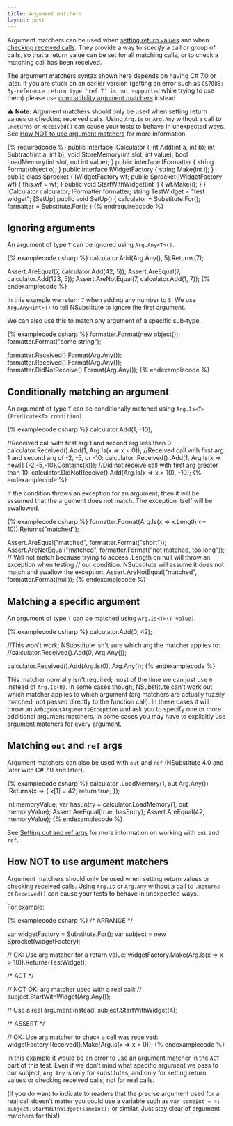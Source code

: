 ```yaml
---
title: Argument matchers
layout: post
---
```


Argument matchers can be used when [setting return values](/help/return-for-args) and when [checking received calls](/help/received-calls). They provide a way to _specify_ a call or group of calls, so that a return value can be set for all matching calls, or to check a matching call has been received.

The argument matchers syntax shown here depends on having C# 7.0 or later. If you are stuck on an earlier version (getting an error such as `CS7085: By-reference return type 'ref T' is not supported` while trying to use them) please use [compatibility argument matchers](/help/compat-args) instead. 

⚠️ **Note:** Argument matchers should only be used when setting return values or checking received calls. Using `Arg.Is` or `Arg.Any` without a call to `.Returns` or `Received()` can cause your tests to behave in unexpected ways. See [How NOT to use argument matchers](#how_not_to_use_argument_matchers) for more information.

{% requiredcode %}
public interface ICalculator {
    int Add(int a, int b);
    int Subtract(int a, int b);
    void StoreMemory(int slot, int value);
    bool LoadMemory(int slot, out int value);
}
public interface IFormatter {
  string Format(object o);
}
public interface IWidgetFactory {
  string Make(int i);
}
public class Sprocket {
  IWidgetFactory wf;
  public Sprocket(IWidgetFactory wf) { this.wf = wf; }
  public void StartWithWidget(int i) { wf.Make(i); }
}
ICalculator calculator;
IFormatter formatter;
string TestWidget = "test widget";
[SetUp] public void SetUp() { 
    calculator = Substitute.For<ICalculator>(); 
    formatter = Substitute.For<IFormatter>();
}
{% endrequiredcode %}

## Ignoring arguments
An argument of type `T` can be ignored using `Arg.Any<T>()`.

{% examplecode csharp %}
calculator.Add(Arg.Any<int>(), 5).Returns(7);

Assert.AreEqual(7, calculator.Add(42, 5));
Assert.AreEqual(7, calculator.Add(123, 5));
Assert.AreNotEqual(7, calculator.Add(1, 7));
{% endexamplecode %}

In this example we return `7` when adding any number to `5`. We use `Arg.Any<int>()` to tell NSubstitute to ignore the first argument.

We can also use this to match any argument of a specific sub-type.

{% examplecode csharp %}
formatter.Format(new object());
formatter.Format("some string");

formatter.Received().Format(Arg.Any<object>());
formatter.Received().Format(Arg.Any<string>());
formatter.DidNotReceive().Format(Arg.Any<int>());
{% endexamplecode %}

## Conditionally matching an argument
An argument of type `T` can be conditionally matched using `Arg.Is<T>(Predicate<T> condition)`.

{% examplecode csharp %}
calculator.Add(1, -10);

//Received call with first arg 1 and second arg less than 0:
calculator.Received().Add(1, Arg.Is<int>(x => x < 0));
//Received call with first arg 1 and second arg of -2, -5, or -10:
calculator
    .Received()
    .Add(1, Arg.Is<int>(x => new[] {-2,-5,-10}.Contains(x)));
//Did not receive call with first arg greater than 10:
calculator.DidNotReceive().Add(Arg.Is<int>(x => x > 10), -10);
{% endexamplecode %}

If the condition throws an exception for an argument, then it will be assumed that the argument does not match. The exception itself will be swallowed.

{% examplecode csharp %}
formatter.Format(Arg.Is<string>(x => x.Length <= 10)).Returns("matched");

Assert.AreEqual("matched", formatter.Format("short"));
Assert.AreNotEqual("matched", formatter.Format("not matched, too long"));
// Will not match because trying to access .Length on null will throw an exception when testing
// our condition. NSubstitute will assume it does not match and swallow the exception.
Assert.AreNotEqual("matched", formatter.Format(null));
{% endexamplecode %}

## Matching a specific argument
An argument of type `T` can be matched using `Arg.Is<T>(T value)`.

{% examplecode csharp %}
calculator.Add(0, 42);

//This won't work; NSubstitute isn't sure which arg the matcher applies to:
//calculator.Received().Add(0, Arg.Any<int>());

calculator.Received().Add(Arg.Is(0), Arg.Any<int>());
{% endexamplecode %}

This matcher normally isn't required; most of the time we can just use `0` instead of `Arg.Is(0)`. In some cases though, NSubstitute can't work out which matcher applies to which argument (arg matchers are actually fuzzily matched; not passed directly to the function call). In these cases it will throw an `AmbiguousArgumentsException` and ask you to specify one or more additional argument matchers. In some cases you may have to explicitly use argument matchers for every argument.

## Matching `out` and `ref` args

Argument matchers can also be used with `out` and `ref` (NSubstitute 4.0 and later with C# 7.0 and later).

{% examplecode csharp %}
calculator
    .LoadMemory(1, out Arg.Any<int>())
    .Returns(x => {
        x[1] = 42;
        return true;
    });

int memoryValue;
var hasEntry = calculator.LoadMemory(1, out memoryValue);
Assert.AreEqual(true, hasEntry);
Assert.AreEqual(42, memoryValue);
{% endexamplecode %}

See [Setting out and ref args](/help/setting-out-and-ref-arguments/) for more information on working with `out` and `ref`.

## How NOT to use argument matchers

Argument matchers should only be used when setting return values or checking received calls. Using `Arg.Is` or `Arg.Any` without a call to `.Returns` or `Received()` can cause your tests to behave in unexpected ways.

For example:

{% examplecode csharp %}
/* ARRANGE */

var widgetFactory = Substitute.For<IWidgetFactory>();
var subject = new Sprocket(widgetFactory);

// OK: Use arg matcher for a return value:
widgetFactory.Make(Arg.Is<int>(x => x > 10)).Returns(TestWidget);

/* ACT */

// NOT OK: arg matcher used with a real call:
//   subject.StartWithWidget(Arg.Any<int>());

// Use a real argument instead:
subject.StartWithWidget(4);

/* ASSERT */

// OK: Use arg matcher to check a call was received:
widgetFactory.Received().Make(Arg.Is<int>(x => x > 0));
{% endexamplecode %}

In this example it would be an error to use an argument matcher in the `ACT` part of this test. Even if we don't mind what specific argument we pass to our subject, `Arg.Any` is only for substitutes, and only for setting return values or checking received calls; not for real calls.

(If you do want to indicate to readers that the precise argument used for a real call doesn't matter you could use a variable such as `var someInt = 4; subject.StartWithWidget(someInt);` or similar. Just stay clear of argument matchers for this!)
